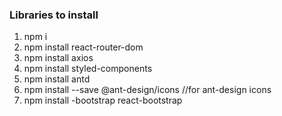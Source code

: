 ### Libraries to install

1. npm i
2. npm install react-router-dom
3. npm install axios
4. npm install styled-components
5. npm install antd
6. npm install --save @ant-design/icons //for ant-design icons
7. npm install -bootstrap react-bootstrap
